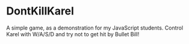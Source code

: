 # DontKillKarel

A simple game, as a demonstration for my JavaScript students.
Control Karel with W/A/S/D and try not to get hit by Bullet Bill!
